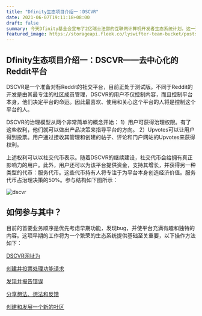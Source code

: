 ```yaml
---
title: "Dfinity生态项目介绍一：DSCVR"
date: 2021-06-07T19:11:18+08:00
draft: false
summary: 今天Dfinity基金会宣布了2亿瑞士法郎的互联网计算机开发者生态系统计划，这一资源将帮助资助Dfinity上的dapps、工具和基础设施的建设。Dfinity将以不占有股份或代币的形式资助开发者，在 dfinity.org/grants 上即可进行申请。DSCVR是一个准备对标Reddit的社交平台，目前正处于测试版。不同于Reddit的开发是由其最专注的社区成员管理，DSCVR的用户不仅控制内容，而且控制平台本身，他们决定平台的命运。因此最喜欢、使用和关心这个平台的人将是控制这个平台的人。
featured_image: https://storageapi.fleek.co/lyswifter-team-bucket/posts/dscvr.jpg
---
```


## Dfinity生态项目介绍一：DSCVR——去中心化的Reddit平台

DSCVR是一个准备对标Reddit的社交平台，目前正处于测试版。不同于Reddit的开发是由其最专注的社区成员管理，DSCVR的用户不仅控制内容，而且控制平台本身，他们决定平台的命运。因此最喜欢、使用和关心这个平台的人将是控制这个平台的人。
 
DSCVR的治理模型从两个非常简单的概念开始：
1）用户可获得治理权限。有了这些权利，他们就可以做出产品决策来指导平台的方向。
2）Upvotes可以让用户得到投票。用户通过接收其管理和创建的帖子、评论和门户网站的Upvotes来获得权利。
 
上述权利可以以社交代币表示。随着DSCVR的继续建设，社交代币会给拥有真正影响力的用户。此外，用户还可以为该平台提供资金，支持其增长，并获得另一种类型的代币：服务代币。这些代币持有人将专注于为平台本身创造经济价值。服务代币占治理决策的50%。参与结构如下图所示：


![](https://storageapi.fleek.co/lyswifter-team-bucket/posts/dscvr.jpg "dscvr")


## 如何参与其中？
 
目前的首要业务顺序是优先考虑早期功能，发现bug，并使平台充满有趣和独特的内容。这项早期的工作将为一个繁荣的生态系统提供基础至关重要，以下操作方法如下：

[DSCVR网址为](https://h5aet-waaaa-aaaab-qaamq-cai.raw.ic0.app/ "DSCVR")

[创建并投票处理功能请求](https://h5aet-waaaa-aaaab-qaamq-cai.raw.ic0.app/p/feature-requests "")

[发现并报告错误](https://h5aet-waaaa-aaaab-qaamq-cai.raw.ic0.app/p/bugs "")

[分享想法、想法和反馈](https://h5aet-waaaa-aaaab-qaamq-cai.raw.ic0.app/p/dscvr "")

[创建和发展一个新的社区](https://h5aet-waaaa-aaaab-qaamq-cai.raw.ic0.app/create-portal "")

